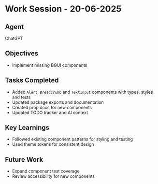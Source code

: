 # Work Session - 20-06-2025

## Agent
ChatGPT

## Objectives
- Implement missing BGUI components

## Tasks Completed
- Added `Alert`, `Breadcrumb` and `TextInput` components with types, styles and tests
- Updated package exports and documentation
- Created prop docs for new components
- Updated TODO tracker and AI context

## Key Learnings
- Followed existing component patterns for styling and testing
- Used theme tokens for consistent design

## Future Work
- Expand component test coverage
- Review accessibility for new components
